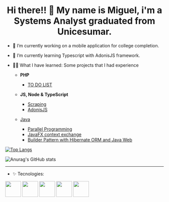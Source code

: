 <h1 align="center"> Hi there!! 👋 My name is Miguel, i'm a Systems Analyst graduated from Unicesumar.</h1>

- 🔭 I’m currently working on a mobile application for college completion.
- 🌱 I’m currently learning Typescript with AdonisJS framework.

- 👨‍💻 What I have learned: Some projects that I had experience
   - **PHP** 
      - [TO DO LIST](https://github.com/TBMiguel/DevApps/tree/main/ToDoList)

   - **JS, Node & TypeScript**
      - [Scraping](https://github.com/TBMiguel/Scraping-JS)
      - [AdonisJS](https://github.com/TBMiguel/atividade_framework)
      
   - [Java](https://github.com/TBMiguel/Programming-I-II-III)
      - [Parallel Programming](https://github.com/TBMiguel/Programming-I-II-III/tree/main/PilhaJava)
      - [JavaFX context exchange](https://github.com/TBMiguel/Programming-I-II-III/tree/main/TrocaContexto)
      - [Builder Pattern with Hibernate ORM and Java Web](https://github.com/TBMiguel/Programming-I-II-III/tree/main/Builder-Java)

[![Top Langs](https://github-readme-stats.vercel.app/api/top-langs/?username=tbmiguel&layout=compact&theme=tokyonight)](https://github.com/tbmiguel/github-readme-stats)

![Anurag's GitHub stats](https://github-readme-stats.vercel.app/api?username=tbmiguel&show_icons=true&theme=dracula)

---

- ✨ Tecnologies:

<img src="https://icons-for-free.com/iconfiles/png/512/adonisjs-1324440116642911008.png" width="50px" height="50px">  <img src="https://upload.wikimedia.org/wikipedia/commons/thumb/9/99/Unofficial_JavaScript_logo_2.svg/260px-Unofficial_JavaScript_logo_2.svg.png" width="50px" height="50px"> <img src="https://upload.wikimedia.org/wikipedia/commons/thumb/4/4c/Typescript_logo_2020.svg/1024px-Typescript_logo_2020.svg.png" width="50px" height="50px"> <img src="https://upload.wikimedia.org/wikipedia/commons/2/27/PHP-logo.svg" width="50px" height="50px"> <img src="https://upload.wikimedia.org/wikipedia/pt/3/30/Java_programming_language_logo.svg" width="50px" height="50px">
